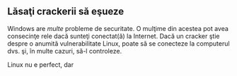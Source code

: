 <?php require("../../entete.php"); ?> <?php require("../../base.php"); ?> <?php require("../../fonctions.php"); ?>

<div id="corps">

<h2>Lăsaţi crackerii să eşueze</h2>

<p>Windows are <i>multe</i> probleme de securitate. O mulţime din acestea pot avea consecinţe rele dacă sunteţi conectat(ă) la Internet. Dacă un cracker ştie despre o anumită vulnerabilitate Linux, poate să se conecteze la computerul dvs. şi, în multe cazuri, să-l controleze.</p>

<p>Linux nu e perfect, dar</p>

</div>
</body>
</html>
